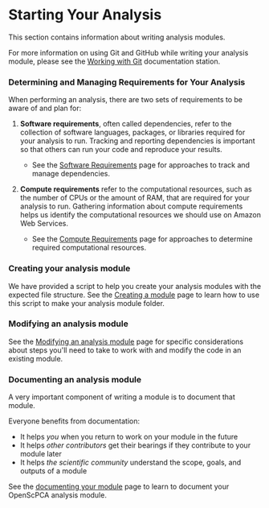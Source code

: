 # Starting Your Analysis

This section contains information about writing analysis modules.

For more information on using Git and GitHub while writing your analysis module, please see the [Working with Git](../working-with-git/index.md) documentation station.

### Determining and Managing Requirements for Your Analysis


When performing an analysis, there are two sets of requirements to be aware of and plan for:

1. **Software requirements**, often called dependencies, refer to the collection of software languages, packages, or libraries required for your analysis to run.
Tracking and reporting dependencies is important so that others can run your code and reproduce your results.

    - See the [Software Requirements](determining-software-requirements.md) page for approaches to track and manage dependencies.

1. **Compute requirements** refer to the computational resources, such as the number of CPUs or the amount of RAM, that are required for your analysis to run.
Gathering information about compute requirements helps us identify the computational resources we should use on Amazon Web Services.

    - See the [Compute Requirements](determining-compute-requirements.md) page for approaches to determine required computational resources.


### Creating your analysis module

We have provided a script to help you create your analysis modules with the expected file structure.
See the [Creating a module](./creating-a-module.md) page to learn how to use this script to make your analysis module folder.

### Modifying an analysis module

See the [Modifying an analysis module](STUB_LINK) page for specific considerations about steps you'll need to take to work with and modify the code in an existing module.

### Documenting an analysis module

A very important component of writing a module is to document that module.

Everyone benefits from documentation:

- It helps _you_ when you return to work on your module in the future
- It helps _other contributors_ get their bearings if they contribute to your module later
- It helps _the scientific community_ understand the scope, goals, and outputs of a module

See the [documenting your module](STUB_LINK) page to learn to document your OpenScPCA analysis module.
